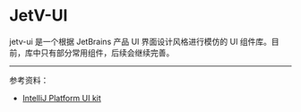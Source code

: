 # JetV-UI

jetv-ui 是一个根据 JetBrains 产品 UI 界面设计风格进行模仿的 UI 组件库。目前，库中只有部分常用组件，后续会继续完善。

---
参考资料：
- [IntelliJ Platform UI kit](https://www.figma.com/@JetBrains)
